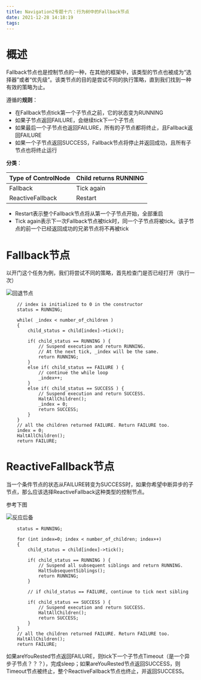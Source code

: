 ```yaml
---
title: Navigation2专题十六：行为树中的Fallback节点
date: 2021-12-28 14:18:19
tags:
---
```


# 概述

Fallback节点也是控制节点的一种，在其他的框架中，该类型的节点也被成为“选择器”或者“优先级”。该类节点的目的是尝试不同的执行策略，直到我们找到一种有效的策略为止。

遵循的**规则**：

- 在Fallback节点tick第一个子节点之前，它的状态变为RUNNING
- 如果子节点返回FAILURE，会继续tick下一个子节点
- 如果最后一个子节点也返回FAILURE，所有的子节点都将终止，且Fallback返回FAILURE
- 如果一个子节点返回SUCCESS，Fallback节点将停止并返回成功，且所有子节点也将终止运行

**分类**：

| Type of ControlNode | Child returns RUNNING |
| :------------------ | --------------------- |
| Fallback            | Tick again            |
| ReactiveFallback    | Restart               |

- Restart表示整个Fallback节点将从第一个子节点开始，全部重启
- Tick again表示下一次Fallback节点被tick时，同一个子节点将被tick。该子节点的前一个已经返回成功的兄弟节点将不再被tick



# Fallback节点

以开门这个任务为例，我们将尝试不同的策略，首先检查门是否已经打开（执行一次）

![回退节点](/home/ubuntu-ros2/myBlog/source/_posts/Navigation2专题十六：行为树中的Fallback节点/fallbacksimplified.png)

```
    // index is initialized to 0 in the constructor
    status = RUNNING;

    while( _index < number_of_children )
    {
        child_status = child[index]->tick();

        if( child_status == RUNNING ) {
            // Suspend execution and return RUNNING.
            // At the next tick, _index will be the same.
            return RUNNING;
        }
        else if( child_status == FAILURE ) {
            // continue the while loop
            _index++;
        }
        else if( child_status == SUCCESS ) {
            // Suspend execution and return SUCCESS.
            HaltAllChildren();
            _index = 0;
            return SUCCESS;
        }
    }
    // all the children returned FAILURE. Return FAILURE too.
    index = 0;
    HaltAllChildren();
    return FAILURE;
```



# ReactiveFallback节点

当一个条件节点的状态从FAILURE转变为SUCCESS时，如果你希望中断异步的子节点，那么应该选择ReactiveFallback这种类型的控制节点。

参考下图

![反应后备](https://d33wubrfki0l68.cloudfront.net/ca7f64943113dbf26b2d406357e7f8dd9326e283/26b1e/images/reactivefallback.png)

```
    status = RUNNING;

    for (int index=0; index < number_of_children; index++)
    {
        child_status = child[index]->tick();

        if( child_status == RUNNING ) {
            // Suspend all subsequent siblings and return RUNNING.
            HaltSubsequentSiblings();
            return RUNNING;
        }

        // if child_status == FAILURE, continue to tick next sibling

        if( child_status == SUCCESS ) {
            // Suspend execution and return SUCCESS.
            HaltAllChildren();
            return SUCCESS;
        }
    }
    // all the children returned FAILURE. Return FAILURE too.
    HaltAllChildren();
    return FAILURE;
```

如果areYouRested节点返回FAILURE，则tick下一个子节点Timeout（是一个异步子节点？？？），完成sleep；如果areYouRested节点返回SUCCESS，则Timeout节点被终止，整个ReactiveFallback节点也终止，并返回SUCCESS。
